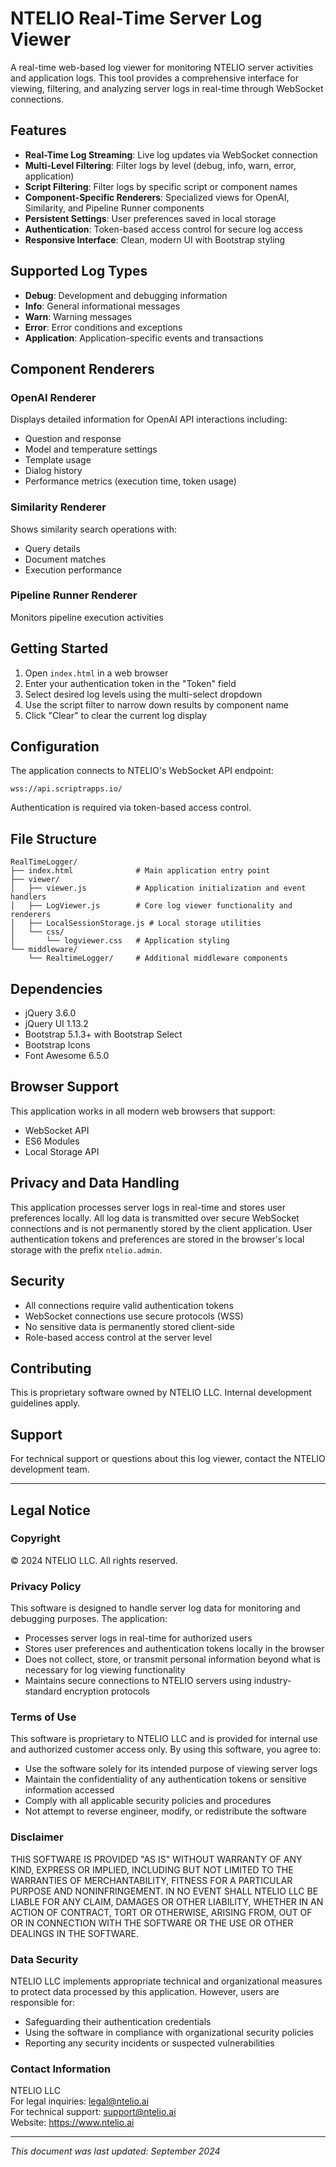 # NTELIO Real-Time Server Log Viewer

A real-time web-based log viewer for monitoring NTELIO server activities and application logs. This tool provides a comprehensive interface for viewing, filtering, and analyzing server logs in real-time through WebSocket connections.

## Features

- **Real-Time Log Streaming**: Live log updates via WebSocket connection
- **Multi-Level Filtering**: Filter logs by level (debug, info, warn, error, application)
- **Script Filtering**: Filter logs by specific script or component names
- **Component-Specific Renderers**: Specialized views for OpenAI, Similarity, and Pipeline Runner components
- **Persistent Settings**: User preferences saved in local storage
- **Authentication**: Token-based access control for secure log access
- **Responsive Interface**: Clean, modern UI with Bootstrap styling

## Supported Log Types

- **Debug**: Development and debugging information
- **Info**: General informational messages
- **Warn**: Warning messages
- **Error**: Error conditions and exceptions
- **Application**: Application-specific events and transactions

## Component Renderers

### OpenAI Renderer
Displays detailed information for OpenAI API interactions including:
- Question and response
- Model and temperature settings
- Template usage
- Dialog history
- Performance metrics (execution time, token usage)

### Similarity Renderer
Shows similarity search operations with:
- Query details
- Document matches
- Execution performance

### Pipeline Runner Renderer
Monitors pipeline execution activities

## Getting Started

1. Open `index.html` in a web browser
2. Enter your authentication token in the "Token" field
3. Select desired log levels using the multi-select dropdown
4. Use the script filter to narrow down results by component name
5. Click "Clear" to clear the current log display

## Configuration

The application connects to NTELIO's WebSocket API endpoint:
```
wss://api.scriptrapps.io/
```

Authentication is required via token-based access control.

## File Structure

```
RealTimeLogger/
├── index.html              # Main application entry point
├── viewer/
│   ├── viewer.js           # Application initialization and event handlers
│   ├── LogViewer.js        # Core log viewer functionality and renderers
│   ├── LocalSessionStorage.js # Local storage utilities
│   └── css/
│       └── logviewer.css   # Application styling
└── middleware/
    └── RealtimeLogger/     # Additional middleware components
```

## Dependencies

- jQuery 3.6.0
- jQuery UI 1.13.2
- Bootstrap 5.1.3+ with Bootstrap Select
- Bootstrap Icons
- Font Awesome 6.5.0

## Browser Support

This application works in all modern web browsers that support:
- WebSocket API
- ES6 Modules
- Local Storage API

## Privacy and Data Handling

This application processes server logs in real-time and stores user preferences locally. All log data is transmitted over secure WebSocket connections and is not permanently stored by the client application. User authentication tokens and preferences are stored in the browser's local storage with the prefix `ntelio.admin`.

## Security

- All connections require valid authentication tokens
- WebSocket connections use secure protocols (WSS)
- No sensitive data is permanently stored client-side
- Role-based access control at the server level

## Contributing

This is proprietary software owned by NTELIO LLC. Internal development guidelines apply.

## Support

For technical support or questions about this log viewer, contact the NTELIO development team.

---

## Legal Notice

### Copyright

© 2024 NTELIO LLC. All rights reserved.

### Privacy Policy

This software is designed to handle server log data for monitoring and debugging purposes. The application:

- Processes server logs in real-time for authorized users
- Stores user preferences and authentication tokens locally in the browser
- Does not collect, store, or transmit personal information beyond what is necessary for log viewing functionality
- Maintains secure connections to NTELIO servers using industry-standard encryption protocols

### Terms of Use

This software is proprietary to NTELIO LLC and is provided for internal use and authorized customer access only. By using this software, you agree to:

- Use the software solely for its intended purpose of viewing server logs
- Maintain the confidentiality of any authentication tokens or sensitive information accessed
- Comply with all applicable security policies and procedures
- Not attempt to reverse engineer, modify, or redistribute the software

### Disclaimer

THIS SOFTWARE IS PROVIDED "AS IS" WITHOUT WARRANTY OF ANY KIND, EXPRESS OR IMPLIED, INCLUDING BUT NOT LIMITED TO THE WARRANTIES OF MERCHANTABILITY, FITNESS FOR A PARTICULAR PURPOSE AND NONINFRINGEMENT. IN NO EVENT SHALL NTELIO LLC BE LIABLE FOR ANY CLAIM, DAMAGES OR OTHER LIABILITY, WHETHER IN AN ACTION OF CONTRACT, TORT OR OTHERWISE, ARISING FROM, OUT OF OR IN CONNECTION WITH THE SOFTWARE OR THE USE OR OTHER DEALINGS IN THE SOFTWARE.

### Data Security

NTELIO LLC implements appropriate technical and organizational measures to protect data processed by this application. However, users are responsible for:

- Safeguarding their authentication credentials
- Using the software in compliance with organizational security policies
- Reporting any security incidents or suspected vulnerabilities

### Contact Information

NTELIO LLC  
For legal inquiries: legal@ntelio.ai  
For technical support: support@ntelio.ai  
Website: https://www.ntelio.ai

---

*This document was last updated: September 2024*